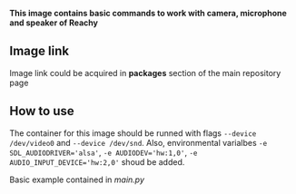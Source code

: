 **This image contains basic commands to work with camera, microphone and speaker of Reachy**

## Image link
Image link could be acquired in **packages** section of the main repository page

## How to use
The container for this image should be runned with flags `--device /dev/video0` and `--device /dev/snd`.
Also, environmental varialbes `-e SDL_AUDIODRIVER='alsa'`, `-e AUDIODEV='hw:1,0'`, `-e AUDIO_INPUT_DEVICE='hw:2,0'` shoud be added.

Basic example contained in _main.py_ 
